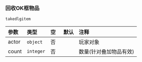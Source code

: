 ### 回收OK框物品
`takedlgitem`

| 参数  | 类型      | 空   | 默认 | 注释                   |
| :---- | :-------- | :--- | :--- | :--------------------- |
| actor | `object`  | 否   |      | 玩家对象               |
| count | `integer` | 否   |      | 数量(针对叠加物品有效) |

